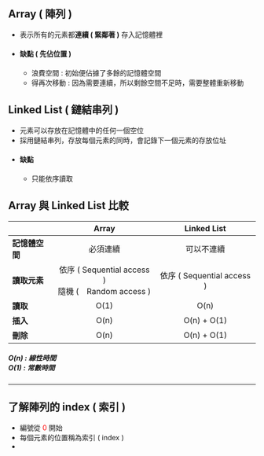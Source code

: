 ## Array ( 陣列 )
   - 表示所有的元素都**連續 ( 緊鄰著 )** 存入記憶體裡
   - #### 缺點 ( 先佔位置 )
     - 浪費空間 : 初始便佔據了多餘的記憶體空間
     - 得再次移動 : 因為需要連續，所以剩餘空間不足時，需要整體重新移動

## Linked List ( 鏈結串列 )
   - 元素可以存放在記憶體中的任何一個空位
   - 採用鏈結串列，存放每個元素的同時，會記錄下一個元素的存放位址
   - #### 缺點
     - 只能依序讀取

## Array 與 Linked List 比較
||Array|Linked List|
|---|:-:|:-:|
|**記憶體空間**|必須連續|可以不連續|
|**讀取元素**|依序 ( Sequential access )<br />隨機 (　Random access )|依序 ( Sequential access )|
|**讀取**|O(1)|O(n)|
|**插入**|O(n)|O(n) + O(1)|
|**刪除**|O(n)|O(n) + O(1)|
##### **O(n) : 線性時間<br />O(1) : 常數時間**
---
## 了解陣列的 index ( 索引 )
   - 編號從<font color="red"> 0 </font>開始
   - 每個元素的位置稱為索引 ( index )
   - 